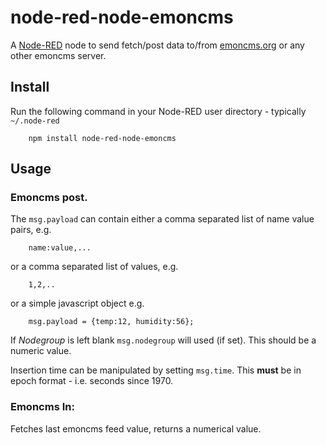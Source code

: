 node-red-node-emoncms
=====================

A <a href="http://nodered.org" target="_new">Node-RED</a> node to send fetch/post data to/from <a href="http://emoncms.org" target="_new">emoncms.org</a> or any other emoncms server.

Install
-------

Run the following command in your Node-RED user directory - typically `~/.node-red`

        npm install node-red-node-emoncms


Usage
-----

### Emoncms post.

The `msg.payload` can contain either a comma separated list of name
value pairs, e.g.

        name:value,...

or a comma separated list of values, e.g.

        1,2,..

or a simple javascript object e.g.

        msg.payload = {temp:12, humidity:56};

If *Nodegroup* is left blank `msg.nodegroup` will used (if set).
This should be a numeric value.

Insertion time can be manipulated by setting `msg.time`. This **must** be in
epoch format - i.e. seconds since 1970.

### Emoncms In:

Fetches last emoncms feed value, returns a numerical value.
